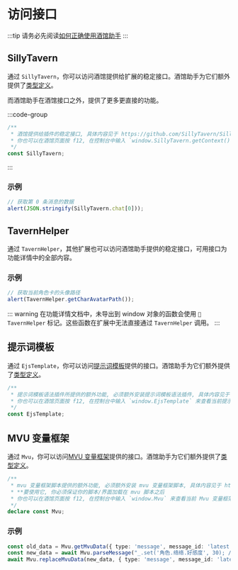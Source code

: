 # 访问接口

:::tip
请务必先阅读[如何正确使用酒馆助手](/guide/基本用法/如何正确使用酒馆助手.md)
:::

<CustomTOC />

## SillyTavern

通过 `SillyTavern`，你可以访问酒馆提供给扩展的稳定接口。酒馆助手为它们额外提供了[类型定义](https://github.com/N0VI028/JS-Slash-Runner/blob/main/%40types/iframe_client/exported.sillytavern.d.ts)。

而酒馆助手在酒馆接口之外，提供了更多更直接的功能。

:::code-group

```typescript [SillyTavern]
/**
 * 酒馆提供给插件的稳定接口, 具体内容见于 https://github.com/SillyTavern/SillyTavern/blob/release/public/scripts/st-context.js#L76
 * 你也可以在酒馆页面按 f12, 在控制台中输入 `window.SillyTavern.getContext()` 来查看当前酒馆所提供的接口
 */
const SillyTavern;
```

:::

### 示例

```typescript
// 获取第 0 条消息的数据
alert(JSON.stringify(SillyTavern.chat[0]));
```

## TavernHelper

通过 `TavernHelper`，其他扩展也可以访问酒馆助手提供的稳定接口，可用接口为功能详情中的全部内容。

### 示例

```typescript
// 获取当前角色卡的头像路径
alert(TavernHelper.getCharAvatarPath());
```

::: warning
在功能详情文档中，未导出到 window 对象的函数会使用 `🚫TavernHelper` 标记。这些函数在扩展中无法直接通过 `TavernHelper` 调用。
:::

## 提示词模板

通过 `EjsTemplate`，你可以访问[提示词模板](https://github.com/zonde306/ST-Prompt-Template)提供的接口。酒馆助手为它们额外提供了[类型定义](https://github.com/N0VI028/JS-Slash-Runner/blob/main/%40types/iframe_client/exported.ejstemplate.d.ts)。

```typescript
/**
 * 提示词模板语法插件所提供的额外功能, 必须额外安装提示词模板语法插件, 具体内容见于 https://github.com/zonde306/ST-Prompt-Template
 * 你也可以在酒馆页面按 f12, 在控制台中输入 `window.EjsTemplate` 来查看当前提示词模板语法所提供的接口
 */
const EjsTemplate;
```

## MVU 变量框架

通过 `Mvu`，你可以访问[MVU 变量框架](https://github.com/MagicalAstrogy/MagVarUpdate)提供的接口。酒馆助手为它们额外提供了[类型定义](https://github.com/N0VI028/JS-Slash-Runner/blob/main/%40types/iframe_client/exported.mvu.d.ts)。

```typescript
/**
 * mvu 变量框架脚本提供的额外功能, 必须额外安装 mvu 变量框架脚本, 具体内容见于 https://github.com/MagicalAstrogy/MagVarUpdate/blob/master/src/export_globals.ts
 * **要使用它, 你必须保证你的脚本/界面加载在 mvu 脚本之后
 * 你也可以在酒馆页面按 f12, 在控制台中输入 `window.Mvu` 来查看当前 Mvu 变量框架所提供的接口
 */
declare const Mvu;
```

### 示例

```typescript
const old_data = Mvu.getMvuData({ type: 'message', message_id: 'latest' });
const new_data = await Mvu.parseMessage("_.set('角色.络络.好感度', 30); // 强制修改", old_data);
await Mvu.replaceMvuData(new_data, { type: 'message', message_id: 'latest' });
```
